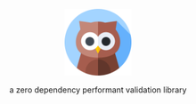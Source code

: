 <p align="center">
	<img src="./assets/icon.png" width="120px">
</p>
 
<p align="center">
	a zero dependency performant validation library
</p>

